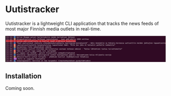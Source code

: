 # Uutistracker
Uutistracker is a lightweight CLI application that tracks the news feeds of most major Finnish media outlets in real-time.

![Demonstration of Uutistracker](misc/tracker.png)

## Installation
Coming soon.
